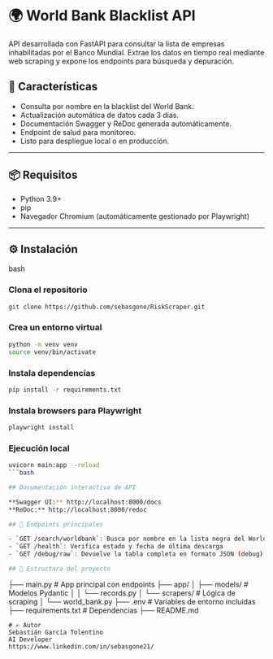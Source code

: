 # 🌍 World Bank Blacklist API

API desarrollada con FastAPI para consultar la lista de empresas inhabilitadas por el Banco Mundial. Extrae los datos en tiempo real mediante web scraping y expone los endpoints para búsqueda y depuración.



## 🚀 Características

- Consulta por nombre en la blacklist del World Bank.
- Actualización automática de datos cada 3 días.
- Documentación Swagger y ReDoc generada automáticamente.
- Endpoint de salud para monitoreo.
- Listo para despliegue local o en producción.

---

## 📦 Requisitos

- Python 3.9+
- pip
- Navegador Chromium (automáticamente gestionado por Playwright)

---

## ⚙️ Instalación

bash
### Clona el repositorio
```bash
git clone https://github.com/sebasgone/RiskScraper.git
```
### Crea un entorno virtual
```bash
python -m venv venv
source venv/bin/activate  
```
### Instala dependencias
```bash
pip install -r requirements.txt
```
### Instala browsers para Playwright
```bash
playwright install
```
### Ejecución local
```bash
uvicorn main:app --reload
```bash

## Documentación interactiva de API

**Swagger UI:** http://localhost:8000/docs
**ReDoc:** http://localhost:8000/redoc

## 📡 Endpoints principales

- `GET /search/worldbank`: Busca por nombre en la lista negra del World Bank
- `GET /health`: Verifica estado y fecha de última descarga
- `GET /debug/raw`: Devuelve la tabla completa en formato JSON (debug)

## 📁 Estructura del proyecto

```
├── main.py                  # App principal con endpoints
├── app/
│   ├── models/              # Modelos Pydantic
│   │   └── records.py
│   └── scrapers/            # Lógica de scraping
│       └── world_bank.py
├── .env                     # Variables de entorno incluidas
├── requirements.txt         # Dependencias
├── README.md
```
# ✍️ Autor
Sebastián García Tolentino
AI Developer
https://www.linkedin.com/in/sebasgone21/
